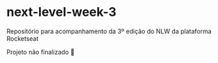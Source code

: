 # next-level-week-3
Repositório para acompanhamento da 3º edição do NLW da plataforma Rocketseat

Projeto não finalizado :construction:
